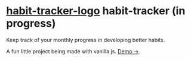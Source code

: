 # [habit-tracker-logo](habit-favicon.png) habit-tracker (in progress)

Keep track of your monthly progress in developing better habits. 

A fun little project being made with vanilla js. [Demo &rarr;](https://kayfo23.github.io/habit-tracker/).

